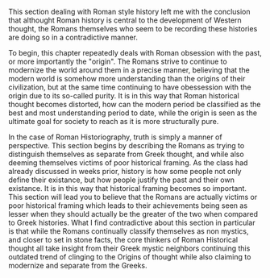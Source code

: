 This section dealing with Roman style history left me with the conclusion that althought Roman history is central to the development of Western thought, the Romans themselves who seem to be recording these histories are doing so in a contradictive manner.

To begin, this chapter repeatedly deals with Roman obsession with the past, or more importantly the "origin". The Romans strive to continue to modernize the world around them in a precise manner, believing that the modern world is somehow more understanding than the origins of their civilization, but at the same time continuing to have obessession with the origin due to its so-called purity. It is in this way that Roman historical thought becomes distorted, how can the modern period be classified as the best and most understanding period to date, while the origin is seen as the ultimate goal for society to reach as it is more structurally pure.

In the case of Roman Historiography, truth is simply a manner of perspective. This section begins by describing the Romans as trying to distinguish themselves as separate from Greek thought, and while also deeming themselves victims of poor historical framing. As the class had already discussed in weeks prior, history is how some people not only define their existance, but how people justify the past and their own existance. It is in this way that historical framing becomes so important. This section will lead you to believe that the Romans are actually victims or poor historical framing which leads to their achievements being seen as lesser when they should actually be the greater of the two when compared to Greek histories. What I find contradictive about this section in particular is that while the Romans continually classify themselves as non mystics, and closer to set in stone facts, the core thinkers of Roman Historical thought all take insight from their Greek mystic neighbors continuing this outdated trend of clinging to the Origins of thought while also claiming to modernize and separate from the Greeks.


